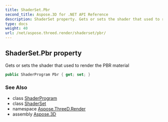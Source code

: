 ```yaml
---
title: ShaderSet.Pbr
second_title: Aspose.3D for .NET API Reference
description: ShaderSet property. Gets or sets the shader that used to render the PBR material
type: docs
weight: 40
url: /net/aspose.threed.render/shaderset/pbr/
---
```

## ShaderSet.Pbr property

Gets or sets the shader that used to render the PBR material

```csharp
public ShaderProgram Pbr { get; set; }
```

### See Also

* class [ShaderProgram](../../shaderprogram/)
* class [ShaderSet](../)
* namespace [Aspose.ThreeD.Render](../../../aspose.threed.render/)
* assembly [Aspose.3D](../../../)


